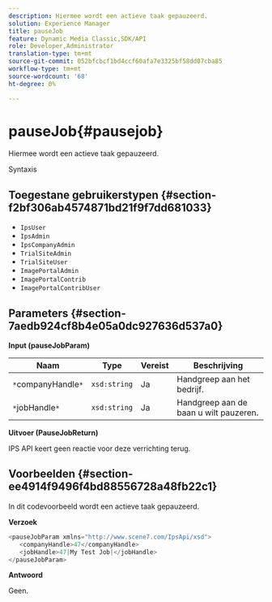 ```yaml
---
description: Hiermee wordt een actieve taak gepauzeerd.
solution: Experience Manager
title: pauseJob
feature: Dynamic Media Classic,SDK/API
role: Developer,Administrator
translation-type: tm+mt
source-git-commit: 052bfcbcf1bd4ccf60afa7e3325bf58dd07cba85
workflow-type: tm+mt
source-wordcount: '68'
ht-degree: 0%

---
```



# pauseJob{#pausejob}

Hiermee wordt een actieve taak gepauzeerd.

Syntaxis

## Toegestane gebruikerstypen {#section-f2bf306ab4574871bd21f9f7dd681033}

* `IpsUser`
* `IpsAdmin`
* `IpsCompanyAdmin`
* `TrialSiteAdmin`
* `TrialSiteUser`
* `ImagePortalAdmin`
* `ImagePortalContrib`
* `ImagePortalContribUser`

## Parameters {#section-7aedb924cf8b4e05a0dc927636d537a0}

**Input (pauseJobParam)**

| Naam | Type | Vereist | Beschrijving |
|---|---|---|---|
| `*`companyHandle`*` | `xsd:string` | Ja | Handgreep aan het bedrijf. |
| `*`jobHandle`*` | `xsd:string` | Ja | Handgreep aan de baan u wilt pauzeren. |

**Uitvoer (PauseJobReturn)**

IPS API keert geen reactie voor deze verrichting terug.

## Voorbeelden {#section-ee4914f9496f4bd88556728a48fb22c1}

In dit codevoorbeeld wordt een actieve taak gepauzeerd.

**Verzoek**

```java
<pauseJobParam xmlns="http://www.scene7.com/IpsApi/xsd">
   <companyHandle>47</companyHandle>
   <jobHandle>47|My Test Job|</jobHandle>
</pauseJobParam>
```

**Antwoord**

Geen.
